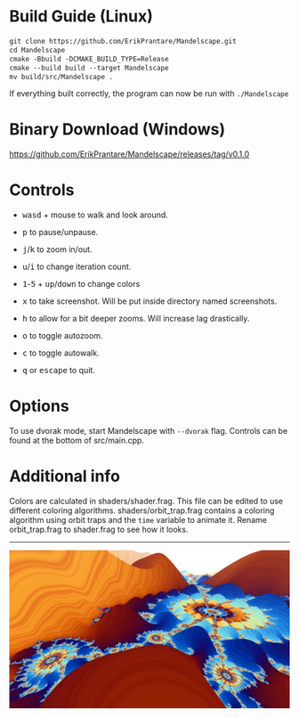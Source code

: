 # Build Guide (Linux)
```
git clone https://github.com/ErikPrantare/Mandelscape.git
cd Mandelscape
cmake -Bbuild -DCMAKE_BUILD_TYPE=Release
cmake --build build --target Mandelscape
mv build/src/Mandelscape .
```
If everything built correctly, the program can now be run with `./Mandelscape`

# Binary Download (Windows)
https://github.com/ErikPrantare/Mandelscape/releases/tag/v0.1.0

# Controls
- <kbd>w</kbd><kbd>a</kbd><kbd>s</kbd><kbd>d</kbd> + mouse to walk and look around.

- <kbd>p</kbd> to pause/unpause.

- <kbd>j</kbd>/<kbd>k</kbd> to zoom in/out.

- <kbd>u</kbd>/<kbd>i</kbd> to change iteration count.

- <kbd>1</kbd>-<kbd>5</kbd> + <kbd>up</kbd>/<kbd>down</kbd> to change colors

- <kbd>x</kbd> to take screenshot.
    Will be put inside directory named screenshots.

- <kbd>h</kbd> to allow for a bit deeper zooms. Will increase lag drastically.

- <kbd>o</kbd> to toggle autozoom.

- <kbd>c</kbd> to toggle autowalk.

- <kbd>q</kbd> or <kbd>escape</kbd> to quit.

# Options
To use dvorak mode, start Mandelscape with `--dvorak` flag.
Controls can be found at the bottom of src/main.cpp.

# Additional info
Colors are calculated in shaders/shader.frag. This file can be edited to
use different coloring algorithms. shaders/orbit\_trap.frag contains a
coloring algorithm using orbit traps and the `time` variable to animate
it. Rename orbit\_trap.frag to shader.frag to see how it looks.

---

![](preview.jpg?raw=true "Title")
